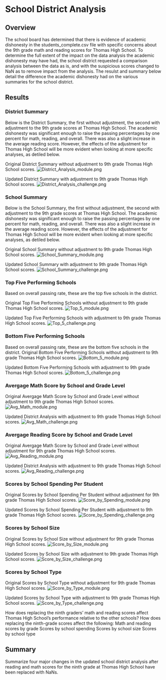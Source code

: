 # School District Analysis
## Overview
The school board has determined that there is evidence of academic dishonesty in the students_complete.csv file with specific concerns about the 9th grade math and reading scores for Thomas High School. To determine the full extent of the impact on the data analysis the academic dishonesty may have had, the school district requested a comparison analysis between the data as is, and with the suspicious scores changed to NaN as to remove impact from the analysis. The resulst and summary below detail the difference the academic dishonesty had on the various summaries for the school district. 

## Results

### District Summary
Below is the District Summary, the first without adjustment, the second with adjustment to the 9th grade scores at Thomas High School. The academic dishonesty was significant enough to raise the passing percentages by one percent for math, reading, and overall. There was also a slight increase in the average reading score. However, the effects of the adjustment for Thomas High School will be more evident when looking at more specific analyses, as detiled below.

Original District Summary without adjustment to 9th grade Thomas High School scores.
![District_Analysis_module.png](https://github.com/rmchartman/School_District_Analysis/blob/master/Resources/District_Analysis_module.png)

Updated District Summary with adjustment to 9th grade Thomas High School scores.
![District_Analysis_challenge.png](https://github.com/rmchartman/School_District_Analysis/blob/master/Resources/District_Analysis_challenge.png)

### School Summary
Below is the School Summary, the first without adjustment, the second with adjustment to the 9th grade scores at Thomas High School. The academic dishonesty was significant enough to raise the passing percentages by one percent for math, reading, and overall. There was also a slight increase in the average reading score. However, the effects of the adjustment for Thomas High School will be more evident when looking at more specific analyses, as detiled below.

Original School Summary without adjustment to 9th grade Thomas High School scores.
![School_Summary_module.png](https://github.com/rmchartman/School_District_Analysis/blob/master/Resources/School_Summary_module.png)

Updated School Summary with adjustment to 9th grade Thomas High School scores.
![School_Summary_challenge.png](https://github.com/rmchartman/School_District_Analysis/blob/master/Resources/School_Summary_challenge.png)

### Top Five Performing Schools
Based on overall passing rate, these are the top five schools in the district.

Original Top Five Performing Schools without adjustment to 9th grade Thomas High School scores.
![Top_5_module.png](https://github.com/rmchartman/School_District_Analysis/blob/master/Resources/Top_5_module.png)

Updated Top Five Performing Schools with adjustment to 9th grade Thomas High School scores.
![Top_5_challenge.png](https://github.com/rmchartman/School_District_Analysis/blob/master/Resources/Top_5_challenge.png)

### Bottom Five Performing Schools
Based on overall passing rate, these are the bottom five schools in the district.
Original Bottom Five Performing Schools without adjustment to 9th grade Thomas High School scores.
![Bottom_5_module.png](https://github.com/rmchartman/School_District_Analysis/blob/master/Resources/Bottom_5_module.png)

Updated Bottom Five Performing Schools with adjustment to 9th grade Thomas High School scores.
![Bottom_5_challenge.png](https://github.com/rmchartman/School_District_Analysis/blob/master/Resources/Bottom_5_challenge.png)

### Avergage Math Score by School and Grade Level
Original Avergage Math Score by School and Grade Level without adjustment to 9th grade Thomas High School scores.
![Avg_Math_module.png](https://github.com/rmchartman/School_District_Analysis/blob/master/Resources/Avg_Math_module.png)

Updated District Analysis with adjustment to 9th grade Thomas High School scores.
![Avg_Math_challenge.png](https://github.com/rmchartman/School_District_Analysis/blob/master/Resources/Avg_Math_challenge.png)

### Avergage Reading Score by School and Grade Level
Original Avergage Math Score by School and Grade Level without adjustment for 9th grade Thomas High School scores.
![Avg_Reading_module.png](https://github.com/rmchartman/School_District_Analysis/blob/master/Resources/Avg_Reading_module.png)

Updated District Analysis with adjustment to 9th grade Thomas High School scores.
![Avg_Reading_challenge.png](https://github.com/rmchartman/School_District_Analysis/blob/master/Resources/Avg_Reading_challenge.png)

### Scores by School Spending Per Student


Original Scores by School Spending Per Student without adjustment for 9th grade Thomas High School scores.
![Score_by_Spending_module.png](https://github.com/rmchartman/School_District_Analysis/blob/master/Resources/Score_by_Spending_module.png)

Updated Scores by School Spending Per Student with adjustment to 9th grade Thomas High School scores.
![Score_by_Spending_challenge.png](https://github.com/rmchartman/School_District_Analysis/blob/master/Resources/Score_by_Spending_challenge.png)

### Scores by School Size
Original Scores by School Size without adjustment for 9th grade Thomas High School scores.
![Score_by_Size_module.png](https://github.com/rmchartman/School_District_Analysis/blob/master/Resources/Score_by_Size_module.png)

Updated Scores by School Size with adjustment to 9th grade Thomas High School scores.
![Score_by_Size_challenge.png](https://github.com/rmchartman/School_District_Analysis/blob/master/Resources/Score_by_Size_challenge.png)

### Scores by School Type
Original Scores by School Type without adjustment for 9th grade Thomas High School scores.
![Score_by_Type_module.png](https://github.com/rmchartman/School_District_Analysis/blob/master/Resources/Score_by_Type_module.png)

Updated Scores by School Type with adjustment to 9th grade Thomas High School scores.
![Score_by_Type_challenge.png](https://github.com/rmchartman/School_District_Analysis/blob/master/Resources/Score_by_Type_challenge.png)

How does replacing the ninth graders’ math and reading scores affect Thomas High School’s performance relative to the other schools?
How does replacing the ninth-grade scores affect the following:
Math and reading scores by grade
Scores by school spending
Scores by school size
Scores by school type


## Summary
Summarize four major changes in the updated school district analysis after reading and math scores for the ninth grade at Thomas High School have been replaced with NaNs.
